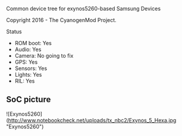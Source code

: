 Common device tree for exynos5260-based Samsung Devices

Copyright 2016 - The CyanogenMod Project.

Status

* ROM boot: Yes
* Audio:  Yes
* Camera: No going to fix
* GPS: Yes
* Sensors: Yes
* Lights: Yes
* RIL: Yes

## SoC picture
![Exynos5260] (http://www.notebookcheck.net/uploads/tx_nbc2/Exynos_5_Hexa.jpg "Exynos5260")
